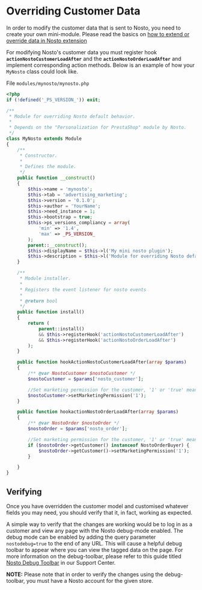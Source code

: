 # Overriding Customer Data

In order to modify the customer data that is sent to Nosto, you need to create your own mini-module. Please read the basics on [how to extend or override data in Nosto extension](./)

For modifying Nosto's customer data you must register hook **`actionNostoCustomerLoadAfter`** and the **`actionNostoOrderLoadAfter`** and implement corresponding action methods. Below is an example of how your `MyNosto` class could look like.

File `modules/mynosto/mynosto.php`

```php
<?php
if (!defined('_PS_VERSION_')) exit;

/**
 * Module for overriding Nosto default behavior.
 *
 * Depends on the "Personalization for PrestaShop" module by Nosto.
 */
class MyNosto extends Module
{
    /**
     * Constructor.
     *
     * Defines the module.
     */
    public function __construct()
    {
        $this->name = 'mynosto';
        $this->tab = 'advertising_marketing';
        $this->version = '0.1.0';
        $this->author = 'YourName';
        $this->need_instance = 1;
        $this->bootstrap = true;
        $this->ps_versions_compliancy = array(
            'min' => '1.4',
            'max' => _PS_VERSION_
        );
        parent::__construct();
        $this->displayName = $this->l('My mini nosto plugin');
        $this->description = $this->l('Module for overriding Nosto default behavior');
    }

    /**
     * Module installer.
     *
     * Registers the event listener for nosto events
     *
     * @return bool
     */
    public function install()
    {
        return (
            parent::install()
            && $this->registerHook('actionNostoCustomerLoadAfter')
            && $this->registerHook('actionNostoOrderLoadAfter')
        );
    }

    public function hookActionNostoCustomerLoadAfter(array $params)
    {
        /** @var NostoCustomer $nostoCustomer */
        $nostoCustomer = $params['nosto_customer'];

        //Set marketing permission for the customer, '1' or 'true' means the customer accepts newsletters
        $nostoCustomer->setMarketingPermission('1');
    }

    public function hookactionNostoOrderLoadAfter(array $params)
    {
        /** @var NostoOrder $nostoOrder */
        $nostoOrder = $params['nosto_order'];

        //Set marketing permission for the customer, '1' or 'true' means the customer accepts newsletters
        if ($nostoOrder->getCustomer() instanceof NostoOrderBuyer) {
            $nostoOrder->getCustomer()->setMarketingPermission('1');
        }

    }
}
```

## Verifying

Once you have overridden the customer model and customised whatever fields you may need, you should verify that it, in fact, working as expected.

A simple way to verify that the changes are working would be to log in as a customer and view any page with the Nosto debug-mode enabled. The debug mode can be enabled by adding the query parameter `nostodebug=true` to the end of any URL. This will cause a helpful debug toolbar to appear where you can view the tagged data on the page. For more information on the debug-toolbar, please refer to this guide titled [Nosto Debug Toolbar](https://help.nosto.com/get-started/nosto-debug-toolbar/) in our Support Center.

**NOTE:** Please note that in order to verify the changes using the debug-toolbar, you must have a Nosto account for the given store.

